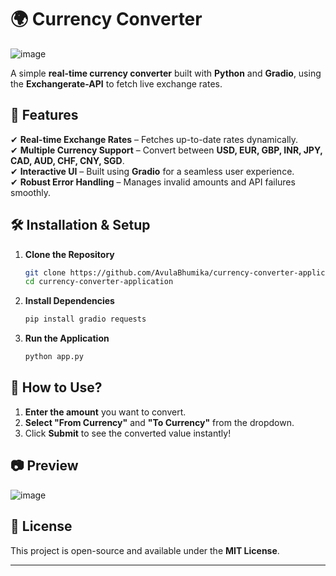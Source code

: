 # **🌍 Currency Converter**                 

![image](https://github.com/user-attachments/assets/9d4c319c-10df-43de-b64f-eaf3d01594c7)


A simple **real-time currency converter** built with **Python** and **Gradio**, using the **Exchangerate-API** to fetch live exchange rates.  

## **🚀 Features**  
✔ **Real-time Exchange Rates** – Fetches up-to-date rates dynamically.  
✔ **Multiple Currency Support** – Convert between **USD, EUR, GBP, INR, JPY, CAD, AUD, CHF, CNY, SGD**.  
✔ **Interactive UI** – Built using **Gradio** for a seamless user experience.  
✔ **Robust Error Handling** – Manages invalid amounts and API failures smoothly.  

## **🛠 Installation & Setup**  

1. **Clone the Repository**  
   ```bash
   git clone https://github.com/AvulaBhumika/currency-converter-application.git
   cd currency-converter-application
   ```

2. **Install Dependencies**  
   ```bash
   pip install gradio requests
   ```

3. **Run the Application**  
   ```bash
   python app.py
   ```

## **📌 How to Use?**  
1. **Enter the amount** you want to convert.  
2. **Select "From Currency"** and **"To Currency"** from the dropdown.  
3. Click **Submit** to see the converted value instantly!  

## **📷 Preview**  

![image](https://github.com/user-attachments/assets/4da3529e-71ea-4cf0-8662-ac2addadc08d)


## **📜 License**  
This project is open-source and available under the **MIT License**.  

---
